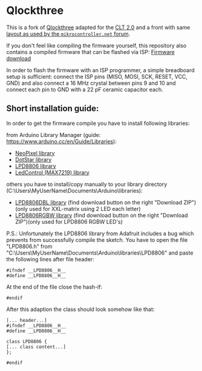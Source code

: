 # Qlockthree

This is a fork of [Qlockthree](https://github.com/bracci/Qlockthree) adapted for the [CLT 2.0](http://www.leuchtbildshop.net/epages/64015097.sf/de_DE/?ObjectPath=/Shops/64015097/Products/CLT2-RL/SubProducts/CLT2-RL-01) and a front with same [layout as used by the `mikrocontroller.net` forum](https://www.mikrocontroller.net/articles/Datei:Wordclock-frontplatte-v2.png).

If you don't feel like compiling the firmware yourself, this repository also contains a compiled firmware that can be flashed via ISP: [Firmware download](Qlockthree.hex)

In order to flash the firmware with an ISP programmer, a simple breadboard setup is sufficient: connect the ISP pins (MISO, MOSI, SCK, RESET, VCC, GND) and also connect a 16 MHz crystal between pins 9 and 10 and connect each pin to GND with a 22 pF ceramic capacitor each.


## Short installation guide:

In order to get the firmware compile you have to install following libraries:

from Arduino Library Manager (guide: https://www.arduino.cc/en/Guide/Libraries):
* [NeoPixel library](https://github.com/adafruit/Adafruit_NeoPixel)
* [DotStar library](https://github.com/adafruit/Adafruit_DotStar)
* [LPD8806 library](https://github.com/adafruit/LPD8806)
* [LedControl (MAX7219) library](https://github.com/wayoda/LedControl)

others you have to install/copy manually to your library directory (C:\Users\MyUserName\Documents\Arduino\libraries\):
* [LPD8806DBL library](https://github.com/bracci/LPD8806DBL) (find download button on the right "Download ZIP")(only used for XXL-matrix using 2 LED each letter)
* [LPD8806RGBW library](https://github.com/bracci/LPD8806RGBW) (find download button on the right "Download ZIP")(only used for LPD8806 RGBW LED's)

P.S.: Unfortunately the LPD8806 library from Adafruit includes a bug which prevents from successfully compile the sketch.
You have to open the file "LPD8806.h" from "C:\Users\MyUserName\Documents\Arduino\libraries\LPD8806" and paste the following lines after file header:

```
#ifndef __LPD8806__H__
#define __LPD8806__H__
```

At the end of the file close the hash-if:
```
#endif
```

After this adaption the class should look somehow like that:
```
[... header...]
#ifndef __LPD8806__H__
#define __LPD8806__H__

class LPD8806 {
[... class content...]
};

#endif
```
